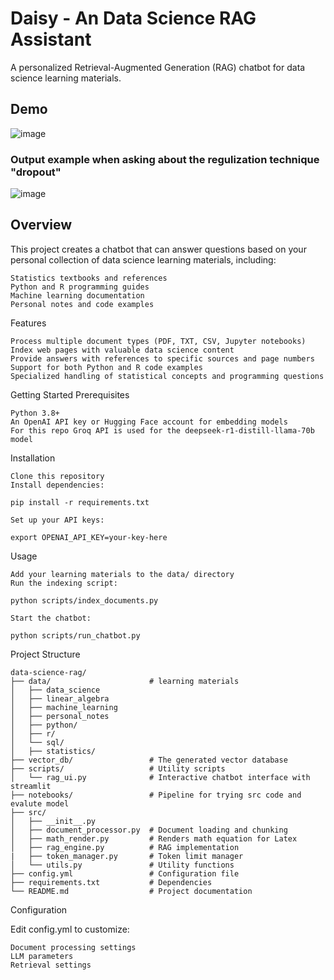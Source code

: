 # Daisy - An Data Science RAG Assistant

A personalized Retrieval-Augmented Generation (RAG) chatbot for data science learning materials. 

## Demo
![image](https://github.com/user-attachments/assets/c7f808b2-2ed6-4a78-8b30-cf00c769f695)

### Output example when asking about the regulization technique "dropout"
![image](https://github.com/user-attachments/assets/74b961c0-eb1f-426a-bffe-49c95da5d28d)


## Overview

This project creates a chatbot that can answer questions based on your personal collection of data science learning materials, including:

    Statistics textbooks and references
    Python and R programming guides
    Machine learning documentation
    Personal notes and code examples

Features

    Process multiple document types (PDF, TXT, CSV, Jupyter notebooks)
    Index web pages with valuable data science content
    Provide answers with references to specific sources and page numbers
    Support for both Python and R code examples
    Specialized handling of statistical concepts and programming questions

Getting Started
Prerequisites

    Python 3.8+
    An OpenAI API key or Hugging Face account for embedding models
    For this repo Groq API is used for the deepseek-r1-distill-llama-70b model

Installation

    Clone this repository
    Install dependencies:

    pip install -r requirements.txt

    Set up your API keys:

    export OPENAI_API_KEY=your-key-here

Usage

    Add your learning materials to the data/ directory
    Run the indexing script:

    python scripts/index_documents.py

    Start the chatbot:

    python scripts/run_chatbot.py

Project Structure

    data-science-rag/
    ├── data/                      # learning materials
    │   ├── data_science
    │   ├── linear_algebra
    │   ├── machine_learning
    │   ├── personal_notes
    │   ├── python/
    │   ├── r/
    │   └── sql/
    │   ├── statistics/
    ├── vector_db/                 # The generated vector database
    ├── scripts/                   # Utility scripts
    │   └── rag_ui.py              # Interactive chatbot interface with streamlit
    ├── notebooks/                 # Pipeline for trying src code and evalute model
    ├── src/                       
    │   ├── __init__.py
    │   ├── document_processor.py  # Document loading and chunking
    │   ├── math_render.py         # Renders math equation for Latex
    │   ├── rag_engine.py          # RAG implementation
    |   ├── token_manager.py       # Token limit manager
    │   └── utils.py               # Utility functions
    ├── config.yml                 # Configuration file
    ├── requirements.txt           # Dependencies
    └── README.md                  # Project documentation

Configuration

Edit config.yml to customize:

    Document processing settings
    LLM parameters
    Retrieval settings
